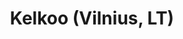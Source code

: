 ---
title: Kelkoo (Vilnius, LT)
category: intern
description: As intern in BI team, I designed some queries to generate daily reports.
duration: 1 month (07/2018)
picture: /content/experiences/kelkoo.png
technologies: ['sqlserver']
index: 0
linkText: 'Discover Kelkoo'
link: 'https://www.kelkoogroup.com/'
---